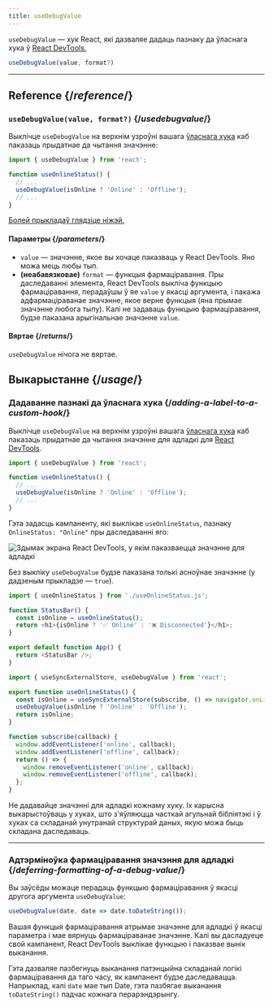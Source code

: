 ```yaml
---
title: useDebugValue
---
```


<Intro>

`useDebugValue` — хук React, які дазваляе дадаць пазнаку да ўласнага хука ў [React DevTools.](/learn/react-developer-tools)

```js
useDebugValue(value, format?)
```

</Intro>

<InlineToc />

---

## Reference {/*reference*/}

### `useDebugValue(value, format?)` {/*usedebugvalue*/}

Выклічце `useDebugValue` на верхнім узроўні вашага [ўласнага хука](/learn/reusing-logic-with-custom-hooks) каб паказаць прыдатнае да чытання значэнне:

```js
import { useDebugValue } from 'react';

function useOnlineStatus() {
  // ...
  useDebugValue(isOnline ? 'Online' : 'Offline');
  // ...
}
```

[Болей прыкладаў глядзіце ніжэй.](#usage)

#### Параметры {/*parameters*/}

* `value` — значэнне, якое вы хочаце паказваць у React DevTools. Яно можа мець любы тып.
* **(неабавязковае)** `format` — функцыя фармаціравання. Пры даследаванні элемента, React DevTools выкліча функцыю фармаціравання, перадаўшы ў яе `value` у якасці аргумента, і пакажа адфармаціраванае значэнне, якое верне функцыя (яна прымае значэнне любога тыпу). Калі не задаваць функцыю фармаціравання, будзе паказана арыгінальнае значэнне `value`.

#### Вяртае {/*returns*/}

`useDebugValue` нічога не вяртае.

## Выкарыстанне {/*usage*/}

### Дадаванне пазнакі да ўласнага хука {/*adding-a-label-to-a-custom-hook*/}

Выклічце `useDebugValue` на верхнім узроўні вашага [ўласнага хука](/learn/reusing-logic-with-custom-hooks) каб паказаць прыдатнае да чытання <CodeStep step={1}>значэнне для адладкі</CodeStep> для [React DevTools](/learn/react-developer-tools).

```js [[1, 5, "isOnline ? 'Online' : 'Offline'"]]
import { useDebugValue } from 'react';

function useOnlineStatus() {
  // ...
  useDebugValue(isOnline ? 'Online' : 'Offline');
  // ...
}
```

Гэта задасць кампаненту, які выклікае `useOnlineStatus`, пазнаку `OnlineStatus: "Online"` пры даследаванні яго:

![Здымак экрана React DevTools, у якім паказваецца значэнне для адладкі](/images/docs/react-devtools-usedebugvalue.png)

Без выкліку `useDebugValue` будзе паказана толькі асноўнае значэнне (у дадзеным прыкладзе — `true`).

<Sandpack>

```js
import { useOnlineStatus } from './useOnlineStatus.js';

function StatusBar() {
  const isOnline = useOnlineStatus();
  return <h1>{isOnline ? '✅ Online' : '❌ Disconnected'}</h1>;
}

export default function App() {
  return <StatusBar />;
}
```

```js useOnlineStatus.js active
import { useSyncExternalStore, useDebugValue } from 'react';

export function useOnlineStatus() {
  const isOnline = useSyncExternalStore(subscribe, () => navigator.onLine, () => true);
  useDebugValue(isOnline ? 'Online' : 'Offline');
  return isOnline;
}

function subscribe(callback) {
  window.addEventListener('online', callback);
  window.addEventListener('offline', callback);
  return () => {
    window.removeEventListener('online', callback);
    window.removeEventListener('offline', callback);
  };
}
```

</Sandpack>

<Note>

Не дадавайце значэнні для адладкі кожнаму хуку. Іх карысна выкарыстоўваць у хуках, што з'яўляюцца часткай агульнай бібліятэкі і ў хуках са складанай унутранай структурай даных, якую можа быць складана даследаваць.

</Note>

---

### Адтэрміноўка фармаціравання значэння для адладкі {/*deferring-formatting-of-a-debug-value*/}

Вы заўсёды можаце перадаць функцыю фармаціравання ў якасці другога аргумента `useDebugValue`:

```js [[1, 1, "date", 18], [2, 1, "date.toDateString()"]]
useDebugValue(date, date => date.toDateString());
```

Вашая функцыя фармаціравання атрымае <CodeStep step={1}>значэнне для адладкі</CodeStep> ў якасці параметра і мае вярнуць <CodeStep step={2}>фармаціраванае значэнне</CodeStep>. Калі вы дасладуеце свой кампанент, React DevTools выклікае функцыю і паказвае вынік выканання.

Гэта дазваляе пазбегнуць выканання патэнцыйна складанай логікі фармаціравання да таго часу, як кампанент будзе даследавацца. Напрыклад, калі `date` мае тып Date, гэта пазбягае выканання `toDateString()` падчас кожнага перарэндэрынгу.
